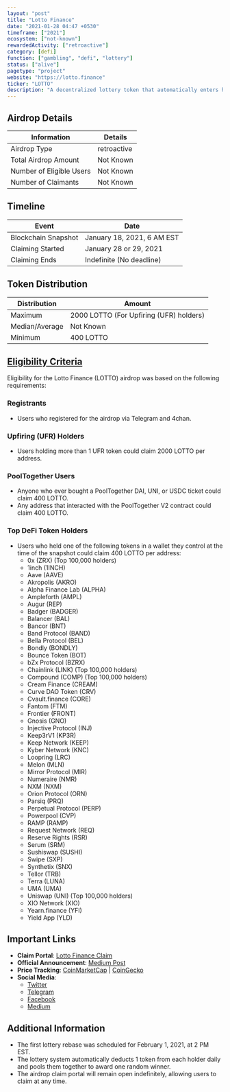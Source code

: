 ```yaml
---
layout: "post"
title: "Lotto Finance"
date: "2021-01-28 04:47 +0530"
timeframe: ["2021"]
ecosystem: ["not-known"]
rewardedActivity: ["retroactive"]
category: [defi]
function: ["gambling", "defi", "lottery"]
status: ["alive"]
pagetype: "project"
website: "https://lotto.finance"
ticker: "LOTTO"
description: "A decentralized lottery token that automatically enters holders into a daily lottery through a unique rebase mechanism. The goal is to create a 100% decentralized lottery on Ethereum."
---
```

## Airdrop Details

| Information              | Details     |
| ------------------------ | ----------- |
| Airdrop Type             | retroactive |
| Total Airdrop Amount     | Not Known   |
| Number of Eligible Users | Not Known   |
| Number of Claimants      | Not Known   |

## Timeline

| Event               | Date                       |
| ------------------- | -------------------------- |
| Blockchain Snapshot | January 18, 2021, 6 AM EST |
| Claiming Started    | January 28 or 29, 2021     |
| Claiming Ends       | Indefinite (No deadline)   |

## Token Distribution

| Distribution   | Amount                                  |
| -------------- | --------------------------------------- |
| Maximum        | 2000 LOTTO (For Upfiring (UFR) holders) |
| Median/Average | Not Known                               |
| Minimum        | 400 LOTTO                               |

## [Eligibility Criteria](https://medium.com/lottofinance/lotto-the-first-ever-lottery-token-goes-live-this-week-via-airdrop-to-defi-users-c6ac14dee9bf)

Eligibility for the Lotto Finance (LOTTO) airdrop was based on the following requirements:

### Registrants
- Users who registered for the airdrop via Telegram and 4chan.

### Upfiring (UFR) Holders
- Users holding more than 1 UFR token could claim 2000 LOTTO per address.

### PoolTogether Users
- Anyone who ever bought a PoolTogether DAI, UNI, or USDC ticket could claim 400 LOTTO.
- Any address that interacted with the PoolTogether V2 contract could claim 400 LOTTO.

### Top DeFi Token Holders
- Users who held one of the following tokens in a wallet they control at the time of the snapshot could claim 400 LOTTO per address:
  - 0x (ZRX) (Top 100,000 holders)
  - 1inch (1INCH)
  - Aave (AAVE)
  - Akropolis (AKRO)
  - Alpha Finance Lab (ALPHA)
  - Ampleforth (AMPL)
  - Augur (REP)
  - Badger (BADGER)
  - Balancer (BAL)
  - Bancor (BNT)
  - Band Protocol (BAND)
  - Bella Protocol (BEL)
  - Bondly (BONDLY)
  - Bounce Token (BOT)
  - bZx Protocol (BZRX)
  - Chainlink (LINK) (Top 100,000 holders)
  - Compound (COMP) (Top 100,000 holders)
  - Cream Finance (CREAM)
  - Curve DAO Token (CRV)
  - Cvault.finance (CORE)
  - Fantom (FTM)
  - Frontier (FRONT)
  - Gnosis (GNO)
  - Injective Protocol (INJ)
  - Keep3rV1 (KP3R)
  - Keep Network (KEEP)
  - Kyber Network (KNC)
  - Loopring (LRC)
  - Melon (MLN)
  - Mirror Protocol (MIR)
  - Numeraire (NMR)
  - NXM (NXM)
  - Orion Protocol (ORN)
  - Parsiq (PRQ)
  - Perpetual Protocol (PERP)
  - Powerpool (CVP)
  - RAMP (RAMP)
  - Request Network (REQ)
  - Reserve Rights (RSR)
  - Serum (SRM)
  - Sushiswap (SUSHI)
  - Swipe (SXP)
  - Synthetix (SNX)
  - Tellor (TRB)
  - Terra (LUNA)
  - UMA (UMA)
  - Uniswap (UNI) (Top 100,000 holders)
  - XIO Network (XIO)
  - Yearn.finance (YFI)
  - Yield App (YLD)

## Important Links

- **Claim Portal**: [Lotto Finance Claim](https://lotto.finance/claim)
- **Official Announcement**: [Medium Post](https://medium.com/lottofinance/lotto-the-first-ever-lottery-token-goes-live-this-week-via-airdrop-to-defi-users-c6ac14dee9bf)
- **Price Tracking**: [CoinMarketCap](https://coinmarketcap.com/currencies/lotto) | [CoinGecko](https://web.archive.org/web/20221003115623/https://www.coingecko.com/en/coins/lotto)
- **Social Media**:
  - [Twitter](https://twitter.com/LottoFinance)
  - [Telegram](https://t.me/LottoFinance)
  - [Facebook](https://www.facebook.com/lottofinance)
  - [Medium](https://medium.com/lottofinance)

## Additional Information

- The first lottery rebase was scheduled for February 1, 2021, at 2 PM EST.
- The lottery system automatically deducts 1 token from each holder daily and pools them together to award one random winner.
- The airdrop claim portal will remain open indefinitely, allowing users to claim at any time.